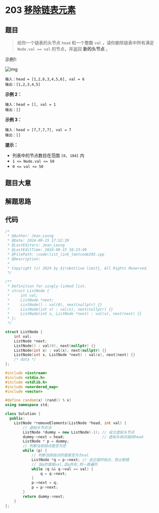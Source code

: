 # 203 [移除链表元素](https://leetcode.cn/problems/remove-linked-list-elements/description/)

## 题目

>给你一个链表的头节点 `head` 和一个整数 `val` ，请你删除链表中所有满足 `Node.val == val` 的节点，并返回 **新的头节点** 。

示例1:

![img](https://assets.leetcode.com/uploads/2021/03/06/removelinked-list.jpg)

```
输入：head = [1,2,6,3,4,5,6], val = 6
输出：[1,2,3,4,5]
```

**示例 2：**

```
输入：head = [], val = 1
输出：[]
```

**示例 3：**

```
输入：head = [7,7,7,7], val = 7
输出：[]
```

 

**提示：**

- 列表中的节点数目在范围 `[0, 104]` 内
- `1 <= Node.val <= 50`
- `0 <= val <= 50`



## 题目大意

## 解题思路

## 代码

```c++
/*
 * @Author: Jean_Leung
 * @Date: 2024-09-15 17:52:39
 * @LastEditors: Jean_Leung
 * @LastEditTime: 2024-09-15 18:23:40
 * @FilePath: \code\list_link_leetcode203.cpp
 * @Description:
 *
 * Copyright (c) 2024 by ${robotlive limit}, All Rights Reserved.
 */

/**
 * Definition for singly-linked list.
 * struct ListNode {
 *     int val;
 *     ListNode *next;
 *     ListNode() : val(0), next(nullptr) {}
 *     ListNode(int x) : val(x), next(nullptr) {}
 *     ListNode(int x, ListNode *next) : val(x), next(next) {}
 * };
 */

struct ListNode {
    int val;
    ListNode *next;
    ListNode() : val(0), next(nullptr) {}
    ListNode(int x) : val(x), next(nullptr) {}
    ListNode(int x, ListNode *next) : val(x), next(next) {}
    /* data */
};

#include <iostream>
#include <stdio.h>
#include <stdlib.h>
#include <unordered_map>
#include <vector>

#define random(x) (rand() % x)
using namespace std;

class Solution {
  public:
    ListNode *removeElements(ListNode *head, int val) {
        // 虚拟头节点法
        ListNode *dummy = new ListNode(-1); // 设立虚拟头节点
        dummy->next = head;                 // 虚拟头结点指向head
        ListNode * p = dummy;
        // 判断当前结点是否为空
        while (p) {
            // 判断当前结点的值是否为为val
            ListNode *q = p->next; // 设立临时结点，防止断链
            // 当q的值是val,且q存在,则一直遍历
            while (q && q->val == val) {
                q = q->next;
            }
            p->next = q;
            p = p->next;
        }
        return dummy->next;
    }
};

```



